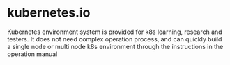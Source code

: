 # kubernetes.io 
Kubernetes environment system is provided for k8s learning, research and testers. It does not need complex operation process, and can quickly build a single node or multi node k8s environment through the instructions in the operation manual
